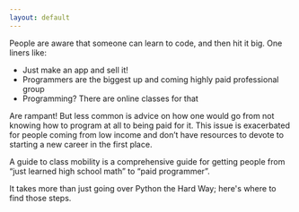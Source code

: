 ```yaml
---
layout: default
---
```


People are aware that someone can learn to code, and then hit it big. One liners
like:

* Just make an app and sell it!
* Programmers are the biggest up and coming highly paid professional group
* Programming? There are online classes for that

Are rampant! But less common is advice on how one would go from not knowing how
to program at all to being paid for it. This issue is exacerbated for people
coming from low income and don’t have resources to devote to starting a new
career in the first place.

A guide to class mobility is a comprehensive guide for getting people from “just
learned high school math” to “paid programmer”.

It takes more than just going over Python the Hard Way; here's where to find
those steps.
